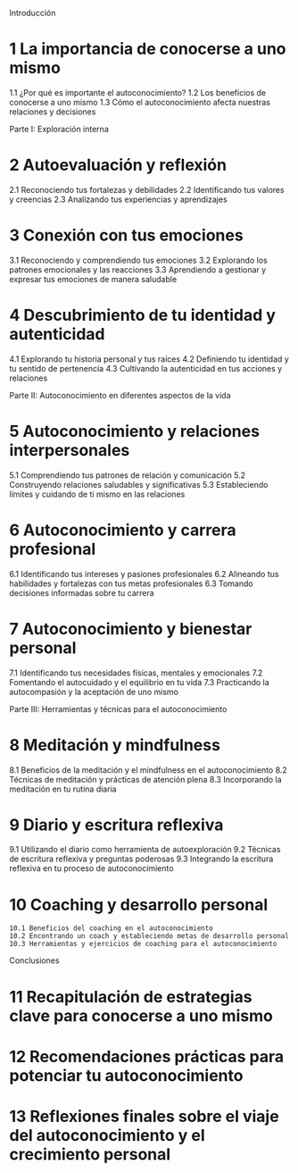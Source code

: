 Introducción
# 1 La importancia de conocerse a uno mismo
   1.1 ¿Por qué es importante el autoconocimiento?
   1.2 Los beneficios de conocerse a uno mismo
   1.3 Cómo el autoconocimiento afecta nuestras relaciones y decisiones

Parte I: Exploración interna
# 2 Autoevaluación y reflexión
   2.1 Reconociendo tus fortalezas y debilidades
   2.2 Identificando tus valores y creencias
   2.3 Analizando tus experiencias y aprendizajes

# 3 Conexión con tus emociones
   3.1 Reconociendo y comprendiendo tus emociones
   3.2 Explorando los patrones emocionales y las reacciones
   3.3 Aprendiendo a gestionar y expresar tus emociones de manera saludable

# 4 Descubrimiento de tu identidad y autenticidad
   4.1 Explorando tu historia personal y tus raíces
   4.2 Definiendo tu identidad y tu sentido de pertenencia
   4.3 Cultivando la autenticidad en tus acciones y relaciones

Parte II: Autoconocimiento en diferentes aspectos de la vida
# 5 Autoconocimiento y relaciones interpersonales
   5.1 Comprendiendo tus patrones de relación y comunicación
   5.2 Construyendo relaciones saludables y significativas
   5.3 Estableciendo límites y cuidando de ti mismo en las relaciones

# 6 Autoconocimiento y carrera profesional
   6.1 Identificando tus intereses y pasiones profesionales
   6.2 Alineando tus habilidades y fortalezas con tus metas profesionales
   6.3 Tomando decisiones informadas sobre tu carrera

# 7 Autoconocimiento y bienestar personal
   7.1 Identificando tus necesidades físicas, mentales y emocionales
   7.2 Fomentando el autocuidado y el equilibrio en tu vida
   7.3 Practicando la autocompasión y la aceptación de uno mismo

Parte III: Herramientas y técnicas para el autoconocimiento
# 8 Meditación y mindfulness
   8.1 Beneficios de la meditación y el mindfulness en el autoconocimiento
   8.2 Técnicas de meditación y prácticas de atención plena
   8.3 Incorporando la meditación en tu rutina diaria

# 9 Diario y escritura reflexiva
   9.1 Utilizando el diario como herramienta de autoexploración
   9.2 Técnicas de escritura reflexiva y preguntas poderosas
   9.3 Integrando la escritura reflexiva en tu proceso de autoconocimiento

# 10 Coaching y desarrollo personal
    10.1 Beneficios del coaching en el autoconocimiento
    10.2 Encontrando un coach y estableciendo metas de desarrollo personal
    10.3 Herramientas y ejercicios de coaching para el autoconocimiento

Conclusiones
# 11 Recapitulación de estrategias clave para conocerse a uno mismo
# 12 Recomendaciones prácticas para potenciar tu autoconocimiento
# 13 Reflexiones finales sobre el viaje del autoconocimiento y el crecimiento personal
